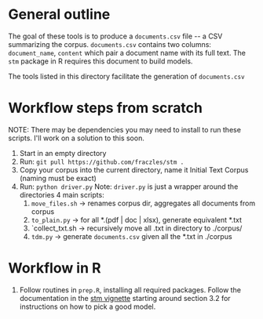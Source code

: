 # General outline
The goal of these tools is to produce a `documents.csv` file -- a CSV summarizing the corpus. `documents.csv` contains two columns: `document_name`, `content` which pair a document name with its full text. The `stm` package in R requires this document to build models.

The tools listed in this directory facilitate the generation of `documents.csv`

# Workflow steps from scratch
NOTE: There may be dependencies you may need to install to run these scripts. I'll work on a solution to this soon.

1. Start in an empty directory
2. Run: `git pull https://github.com/fraczles/stm .`
3. Copy your corpus into the current directory, name it Initial Text Corpus (naming must be exact)
4. Run: `python driver.py`
   Note: `driver.py` is just a wrapper around the directories 4 main scripts: 
    1. `move_files.sh`
      -> renames corpus dir, aggregates all documents from corpus
    2. `to_plain.py`
      -> for all *.(pdf | doc | xlsx), generate equivalent *.txt
    3. `collect_txt.sh
      -> recursively move all .txt in directory to ./corpus/ 
    4. `tdm.py`
      -> generate `documents.csv` given all the *.txt in ./corpus

# Workflow in R
  1. Follow routines in `prep.R`, installing all required packages. Follow the documentation in the [stm vignette](https://cran.r-project.org/web/packages/stm/vignettes/stmVignette.pdf) starting around section 3.2 for instructions on how to pick a good model.
